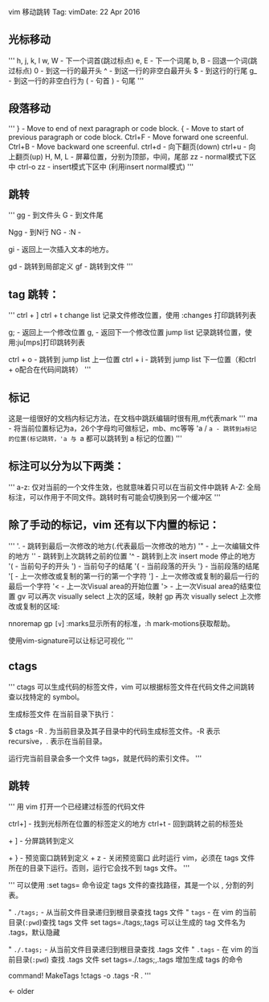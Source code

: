 vim 移动跳转
Tag: vimDate: 22 Apr 2016
## 光标移动

'''
h, j, k, l
w, W - 下一个词首(跳过标点)
e, E - 下一个词尾
b, B - 回退一个词(跳过标点)
0 - 到这一行的最开头
^ - 到这一行的非空白最开头
$ - 到这行的行尾
g_ - 到这一行的非空白行为
( - 句首
) - 句尾
'''

## 段落移动
'''
} - Move to end of next paragraph or code block.
{ - Move to start of previous paragraph or code block.
Ctrl+F - Move forward one screenful.
Ctrl+B - Move backward one screenful.
ctrl+d - 向下翻页(down)
ctrl+u - 向上翻页(up)
H, M, L - 屏幕位置，分别为顶部，中间，尾部
zz -  normal模式下区中
ctrl-o zz - insert模式下区中 (利用insert normal模式)
'''

## 跳转
'''
gg  - 到文件头
G   - 到文件尾

Ngg - 到N行
NG  -
:N  -

gi  - 返回上一次插入文本的地方。

gd       - 跳转到局部定义
gf       - 跳转到文件
'''

## tag 跳转：

'''
ctrl + ]
ctrl + t
change list 记录文件修改位置，使用 :changes 打印跳转列表

g;  - 返回上一个修改位置
g,  - 返回下一个修改位置
jump list 记录跳转位置，使用:ju[mps]打印跳转列表

ctrl + o - 跳转到 jump list 上一位置
ctrl + i - 跳转到 jump list 下一位置（和ctrl + o配合在代码间跳转）
'''

## 标记
这是一组很好的文档内标记方法，在文档中跳跃编辑时很有用,m代表mark
'''
ma - 将当前位置标记为a，26个字母均可做标记，mb、mc等等
'a / `a - 跳转到a标记的位置(标记跳转，'a 与 `a 都可以跳转到 a 标记的位置)
'''
## 标注可以分为以下两类：
'''
a-z: 仅对当前的一个文件生效，也就意味着只可以在当前文件中跳转
A-Z: 全局标注，可以作用于不同文件。跳转时有可能会切换到另一个缓冲区
'''
## 除了手动的标记，vim 还有以下内置的标记：
'''
'. - 跳转到最后一次修改的地方(.代表最后一次修改的地方)
'" - 上一次编辑文件的地方
'' - 跳转到上次跳转之前的位置
'^ - 跳转到上次 insert mode 停止的地方
'( - 当前句子的开头
') - 当前句子的结尾
'{ - 当前段落的开头
'} - 当前段落的结尾
'[ - 上一次修改或复制的第一行的第一个字符
'] - 上一次修改或复制的最后一行的最后一个字符
'< - 上一次Visual area的开始位置
'> - 上一次Visual area的结束位置
gv 可以再次 visually select 上次的区域，映射 gp 再次 visually select 上次修改或复制的区域:

nnoremap gp `[v`]
:marks显示所有的标准，:h mark-motions获取帮助。

使用vim-signature可以让标记可视化
'''
## ctags

'''
ctags 可以生成代码的标签文件，vim 可以根据标签文件在代码文件之间跳转查以找特定的 symbol。

生成标签文件
在当前目录下执行：

$ ctags -R .
为当前目录及其子目录中的代码生成标签文件。-R 表示 recursive，. 表示在当前目录。

运行完当前目录会多一个文件 tags，就是代码的索引文件。
'''

## 跳转
'''
用 vim 打开一个已经建过标签的代码文件

ctrl+]    - 找到光标所在位置的标签定义的地方
ctrl+t    - 回到跳转之前的标签处

<c-w> + ] - 分屏跳转到定义

<c-w> + } - 预览窗口跳转到定义
<c-w> + z - 关闭预览窗口
此时运行 vim，必须在 tags 文件所在的目录下运行。否则，运行它会找不到 tags 文件。
'''

'''
可以使用 :set tags= 命令设定 tags 文件的查找路径，其是一个以 , 分割的列表。

" `./tags;` - 从当前文件目录递归到根目录查找 tags 文件
" `tags`    - 在 vim 的当前目录(`:pwd`)查找 tags 文件
set tags=./tags;,tags
可以让生成的 tag 文件名为 .tags，默认隐藏

" `./.tags;` - 从当前文件目录递归到根目录查找 .tags 文件
" `.tags`    - 在 vim 的当前目录(`:pwd`) 查找 .tags 文件
set tags=./.tags;,.tags
增加生成 tags 的命令

command! MakeTags !ctags -o .tags -R .
'''

← older
